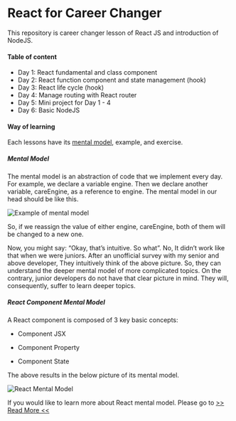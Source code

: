 # React for Career Changer

<p>This repository is career changer lesson of React JS and introduction of NodeJS.</p>

#### Table of content

- Day 1: React fundamental and class component
- Day 2: React function component and state management (hook)
- Day 3: React life cycle (hook)
- Day 4: Manage routing with React router
- Day 5: Mini project for Day 1 - 4
- Day 6: Basic NodeJS

#### Way of learning

Each lessons have its <a href="https://open.substack.com/pub/kkanin/p/react-101-with-mental-model-for-beginner?r=1id18b&utm_campaign=post&utm_medium=web">mental model</a>, example, and exercise.

##### Mental Model

<p>The mental model is an abstraction of code that we implement every day. For example, we declare a variable engine. Then we declare another variable, careEngine, as a reference to engine. The mental model in our head should be like this.</p>

<img src="https://substackcdn.com/image/fetch/f_auto,q_auto:good,fl_progressive:steep/https%3A%2F%2Fsubstack-post-media.s3.amazonaws.com%2Fpublic%2Fimages%2F8424a298-00d4-4294-bfdf-4848e803aea7_744x263.png" alt="Example of mental model" />

<p>So, if we reassign the value of either engine, careEngine, both of them will be changed to a new one.</p>

<p>Now, you might say: “Okay, that’s intuitive. So what”. No, It didn’t work like that when we were juniors. After an unofficial survey with my senior and above developer, They intuitively think of the above picture. So, they can understand the deeper mental model of more complicated topics. On the contrary, junior developers do not have that clear picture in mind. They will, consequently, suffer to learn deeper topics.</p>

##### React Component Mental Model

<p>A React component is composed of 3 key basic concepts:</p>

- Component JSX

- Component Property

- Component State

<p>The above results in the below picture of its mental model.</p>

<img src="https://substackcdn.com/image/fetch/f_auto,q_auto:good,fl_progressive:steep/https%3A%2F%2Fsubstack-post-media.s3.amazonaws.com%2Fpublic%2Fimages%2F935b84cd-e968-4165-9b7a-02ba4f6d0f46_1199x573.png" alt="React Mental Model" />

If you would like to learn more about React mental model. Please go to
<a href="https://open.substack.com/pub/kkanin/p/react-101-with-mental-model-for-beginner?r=1id18b&utm_campaign=post&utm_medium=web">>> Read More <<</a>

